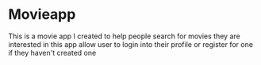 # Movieapp
This is a movie app I created to help people search for movies they are interested in 
this app allow user to login into their profile or register for one if they haven't created one 
